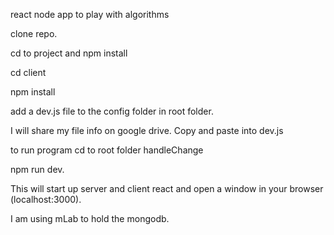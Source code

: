 react node app to play with algorithms

clone repo.

cd to project and npm install

cd client

npm install

add a dev.js file to the config folder in root folder.

I will share my file info on google drive. Copy and paste into dev.js

to run program cd to root folder handleChange

npm run dev.

This will start up server and client react and open a window in your browser (localhost:3000).

I am using mLab to hold the mongodb.
